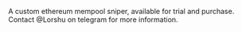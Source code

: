 A custom ethereum mempool sniper, available for trial and purchase. Contact @Lorshu on telegram for more information.
